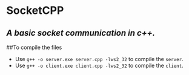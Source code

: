 # **SocketCPP**
_A basic socket communication in c++._
---
##To compile the files
- Use `g++ -o server.exe server.cpp -lws2_32` to compile the `server`.
- Use `g++ -o client.exe client.cpp -lws2_32` to compile the `client`.
